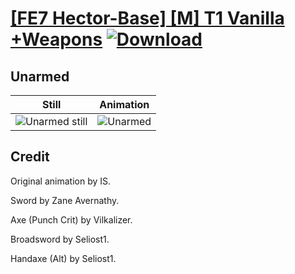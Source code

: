 # [\[FE7 Hector-Base\] \[M\] T1 Vanilla +Weapons](./) [![Download](https://img.shields.io/badge/Download--red?style=social&logo=github)](https://minhaskamal.github.io/DownGit/#/home?url=https://github.com/Klokinator/FE-Repo/tree/main/Battle%20Animations%2FLords%20-%20Vanilla%20and%20Custom%2F%5BFE7%20Hector-Base%5D%20%5BM%5D%20T1%20Vanilla%20%2BWeapons%2F8.%20Unarmed)

## Unarmed

| Still | Animation |
| :---: | :-------: |
| ![Unarmed still](./Unarmed_000.png) | ![Unarmed](./Unarmed.gif) |

## Credit

Original animation by IS.

Sword by Zane Avernathy.

Axe (Punch Crit) by Vilkalizer.

Broadsword by Seliost1.

Handaxe (Alt) by Seliost1.
